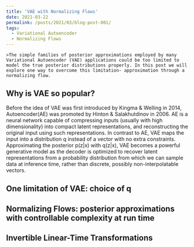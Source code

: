 ```yaml
---
title: 'VAE with Normalizing Flows'
date: 2021-03-22
permalink: /posts/2021/03/blog-post-001/
tags:
  - Variational Autoencoder
  - Normalizing Flows
---
```


	>The simple families of posterior approximations employed by many Variational Autoencoder (VAE) applications could be too limited to model the true posterior distributions properly. In this post we will explore one way to overcome this limitation- approximation through a normalizing flow.

## Why is VAE so popular?
Before the idea of VAE was first introduced by Kingma & Welling in 2014, Autoencoder(AE) was promoted by Hinton & Salakhutdinov in 2006. AE is a neural network capable of compressing inputs (usually with high dimensionality) into compact latent representations, and reconstructing the original input using such representations. 
In contrast to AE, VAE maps the input into a distribution q instead of a vector with no extra constraints. Approximating the posterior p(z|x) with q(z|x), VAE becomes a powerful generative model as the decoder is optimized to recover latent representations from a probability distribution from which we can sample data at inference time, rather than discrete, possibly non-interpolatable vectors.

## One limitation of VAE: choice of q

## Normalizing Flows: posterior approximations with controllable complexity at run time

## Invertible Linear-Time Transformations

